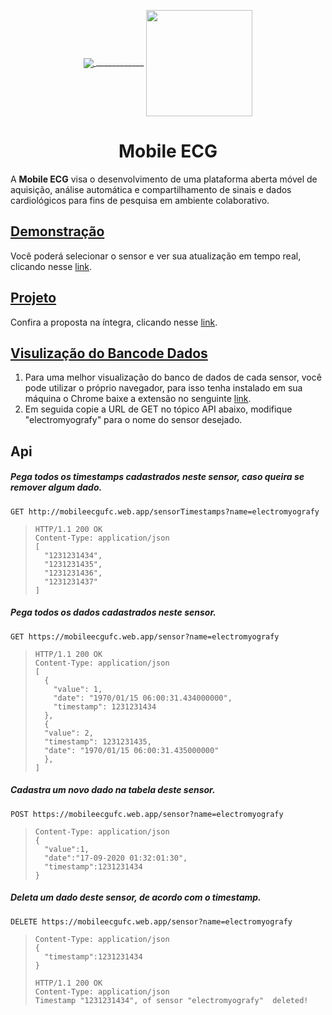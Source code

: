 <p align="center">
  <a href="https://en.wikipedia.org">
    <img src="https://user-images.githubusercontent.com/17098382/92084131-52061480-ed9d-11ea-9acd-ec209bbed243.png" align="center" weight="400px"  margin="200px"/>
    </a>
    <span align="center" weight="400px"  margin="200px">
      ____________
    </span>
  <a href="https://http://www.ufc.br/">
    <img src="https://user-images.githubusercontent.com/17098382/92084392-b45f1500-ed9d-11ea-8ec9-09c7f1283b2c.png" align="center" height="170px" padding="400"/>
  </a>
</p>

<h1 align="center">Mobile ECG</h1>
<p align="left">
  A <strong>Mobile ECG</strong> visa o desenvolvimento de uma plataforma aberta móvel de aquisição, análise automática e compartilhamento de sinais e dados cardiológicos para fins de pesquisa em ambiente colaborativo.
</p>

<p align="left">
  <h2 align="left">
    <a href="https://mobileecgufc.web.app/">
      Demonstração
    </a>
    
  </h2>	
  <p align="left">
   Você poderá selecionar o sensor e ver sua atualização em tempo real, clicando nesse <a href="https://mobileecgufc.web.app/">link</a>.
   </p>
</p>

<p align="left">
  <h2 align="left">
    <a href="https://github.com/juloko/MobileECG/blob/master/project.pdf">
      Projeto
    </a>
  </h2>	
  <p align="left">
      Confira a proposta na íntegra, clicando nesse <a href="https://github.com/juloko/MobileECG/blob/master/project.pdf">link</a>.
   </p>
</p>
 
<p align="left">
  <h2 align="left">
    <a href="https://chrome.google.com/webstore/detail/json-viewer/gbmdgpbipfallnflgajpaliibnhdgobh">
      Visulização do Bancode Dados
    </a>
  </h2>	
  <p align="left">
    <ol>
    <li>
      Para uma melhor visualização do banco de dados de cada sensor, você pode utilizar o próprio navegador, para isso tenha instalado em sua máquina o Chrome  baixe a extensão no senguinte <a href="https://chrome.google.com/webstore/detail/json-viewer/gbmdgpbipfallnflgajpaliibnhdgobh">link</a>.
    </li>
    <li>
      Em seguida copie a URL de GET no tópico API abaixo, modifique "electromyografy" para o nome do sensor desejado.
    </li>
    </ol>
</p>
   
<p align="left">
   <h2 align="left">Api</h2>	
   <h5 align="left">Pega todos os timestamps cadastrados neste sensor, caso queira se remover algum dado.</h5>
   
  `` GET http://mobileecgufc.web.app/sensorTimestamps?name=electromyografy ``	
  > ``` http	
  > HTTP/1.1 200 OK	
  > Content-Type: application/json 	
  > [	
  >   "1231231434",
  >   "1231231435",
  >   "1231231436",
  >   "1231231437"
  > ]	
  > ```	

  <h5 align="left">Pega todos os dados cadastrados neste sensor.</h5>
  
  `` GET https://mobileecgufc.web.app/sensor?name=electromyografy ``	
  > ``` http	
  > HTTP/1.1 200 OK	
  > Content-Type: application/json 	
  > [	
  >   {	
  >     "value": 1,	
  >     "date": "1970/01/15 06:00:31.434000000",	
  >     "timestamp": 1231231434	
  >   },	
  >   {	
  >   "value": 2,	
  >   "timestamp": 1231231435,	
  >   "date": "1970/01/15 06:00:31.435000000"	
  >   },	
  > ]	
  > ```	
    
  <h5 align="left">Cadastra um novo dado na tabela deste sensor.</h5>
  
  `` POST https://mobileecgufc.web.app/sensor?name=electromyografy ``	
  > ``` http	
  > Content-Type: application/json 	
  > {	
  >   "value":1,	
  >   "date":"17-09-2020 01:32:01:30",	
  >   "timestamp":1231231434	
  > }	
  > ```	
    
  <h5 align="left">Deleta um dado deste sensor, de acordo com o timestamp.</h5>
  
  `` DELETE https://mobileecgufc.web.app/sensor?name=electromyografy ``	
  > ``` http	
  > Content-Type: application/json 	
  > {	
  >   "timestamp":1231231434	
  > }	
  > ```	
  > ``` http	
  > HTTP/1.1 200 OK
  > Content-Type: application/json 	
  > Timestamp "1231231434", of sensor "electromyografy"  deleted!
  > ```	
</p>
